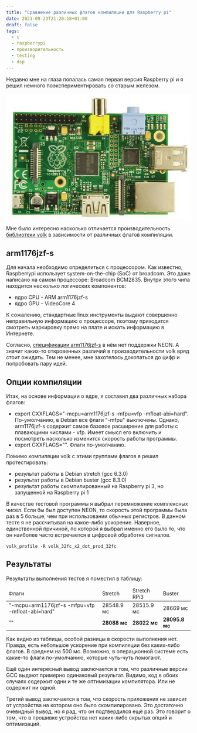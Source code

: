 ```yaml
---
title: "Сравнение различных флагов компиляции для Raspberry pi"
date: 2021-09-23T21:20:18+01:00
draft: false
tags:
  - c
  - raspberrypi
  - производительность
  - testing
  - dsp
---
```

Недавно мне на глаза попалась самая первая версия Raspberry pi и я решил немного поэкспериментировать со старым железом. 

![](/img/compare-compile-flags-raspberrypi/rpi.jpg)

Мне было интересно насколько отличается производительность [библиотеки volk](https://github.com/gnuradio/volk) в зависимости от различных флагов компиляции.

## arm1176jzf-s

Для начала необходимо определиться с процессором. Как известно, Raspberrypi использует system-on-the-chip (SoC) от broadcom. Это даже написано на самом процессоре: Broadcom BCM2835. Внутри этого чипа находится несколько логических компонентов:

 * ядро CPU - ARM arm1176jzf-s
 * ядро GPU - VideoCore 4
 
К сожалению, стандартные linux инструменты выдают совершенно неправильную информацию о процессоре, поэтому приходится смотреть маркировку прямо на плате и искать информацию в Интернете.

Согласно, [спецификации arm1176jzf-s](https://developer.arm.com/documentation/ddi0360/f/introduction-to-vfp) в нём нет поддержки NEON. А значит каких-то откровенных различий в производительности volk вряд стоит ожидать. Тем не менее, мне захотелось докопаться до цифр и попробовать пару идей.

## Опции компиляции

Итак, на основе информации о ядре, я составил два различных набора флагов:

 * export CXXFLAGS="-mcpu=arm1176jzf-s -mfpu=vfp -mfloat-abi=hard". По-умолчанию, в Debian все флаги "-mfpu" выключены. Однако, arm1176jzf-s содержит самое базовое расширение для работы с плавающими числами - vfp. Имеет смысл его включить и посмотреть насколько изменится скорость работы программы.
 * export CXXFLAGS="". Флаги по-умолчанию.
 
Помимо компиляции volk с этими группами флагов я решил протестировать:

 * результат работы в Debian stretch (gcc 6.3.0)
 * результат работы в Debian buster (gcc 8.3.0)
 * результат работы скомпилированный на Raspberry pi 3, но запущенной на Raspberry pi 1
 
В качестве тестовой программы я выбрал перемножение комплексных чисел. Если бы был доступен NEON, то скорость этой программы была раз в 5 больше, чем при использовании обычных регистров. В данном тесте я не рассчитывал на какое-либо ускорение. Наверное, единственной причиной, по которой я выбрал именно его было то, что он наиболее часто встречается в цифровой обработке сигналов.

```
volk_profile -R volk_32fc_x2_dot_prod_32fc
```

## Результаты

Результаты выполнения тестов я поместил в таблицу:

<table>
	<thead>
		<tr>
			<td>Флаги</td>
			<td>Stretch</td>
			<td>Stretch RPi3</td>
			<td>Buster</td>
		</tr>
	</thead>
	<tbody>
		<tr>
			<td>"-mcpu=arm1176jzf-s -mfpu=vfp -mfloat-abi=hard"</td>
			<td>28548.9 мс</td>
			<td>28515.9 мс</td>
			<td>28669 мс</td>
		</tr>
		<tr>
			<td>""</td>
			<td><strong>28088 мс</strong></td>
			<td><strong>28022 мс</strong></td>
			<td><strong>28095.8 мс</strong></td>
		</tr>
	</tbody>
</table>

Как видно из таблицы, особой разницы в скорости выполнения нет. Правда, есть небольшое ускорение при компиляции без каких-либо флагов. В среднем на 500 мс. Возможно, в операционной системе есть какие-то флаги по-умолчанию, которые чуть-чуть помогают. 

Ещё один интересный вывод заключается в том, что различные версии GCC выдают примерно одинаковый результат. Видимо, код в обоих случаях содержит одни и те же оптимизации компилятора. Или не содержит ни одной.

Третий вывод заключается в том, что скорость приложения не зависит от устройства на котором оно было скомпилировано. Это достаточно очевидный вывод, но я рад, что он подтвердился ещё раз. Это говорит о том, что в прошивке устройства нет каких-либо скрытых опций и оптимизаций.